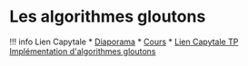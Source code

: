 # Les algorithmes gloutons


!!! info Lien Capytale
    * [Diaporama](ressources/gouton_diapo.pdf)
    * [Cours](ressources/glouton.pdf)
    * [Lien Capytale TP Implémentation d'algorithmes gloutons](https://capytale2.ac-paris.fr/web/c/d7c1-2018593)
